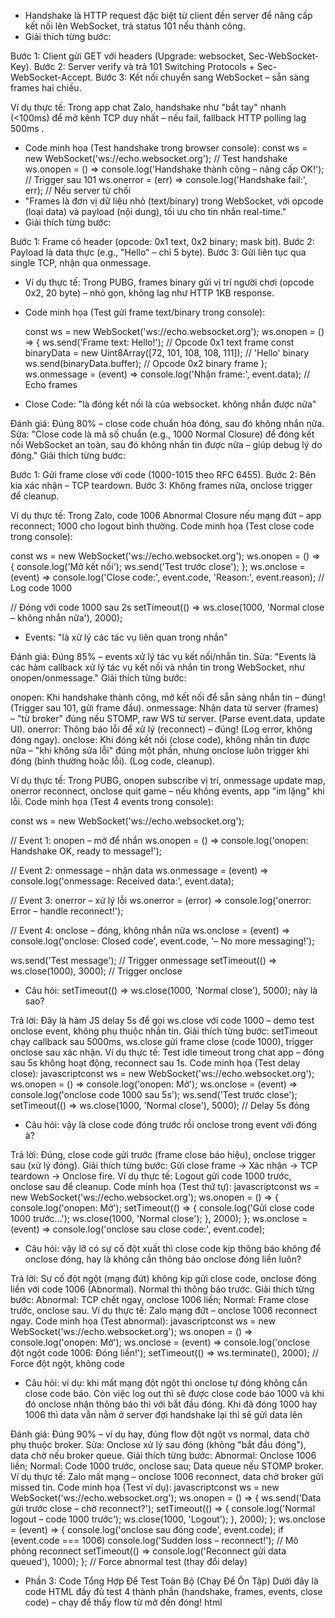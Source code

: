 - Handshake là HTTP request đặc biệt từ client đến server để nâng cấp kết nối lên WebSocket, trả status 101 nếu thành
  công.
- Giải thích từng bước:

Bước 1: Client gửi GET với headers (Upgrade: websocket, Sec-WebSocket-Key).
Bước 2: Server verify và trả 101 Switching Protocols + Sec-WebSocket-Accept.
Bước 3: Kết nối chuyển sang WebSocket – sẵn sàng frames hai chiều.

Ví dụ thực tế: Trong app chat Zalo, handshake như "bắt tay" nhanh (<100ms) để mở kênh TCP duy nhất – nếu fail, fallback
HTTP polling lag 500ms .

- Code minh họa (Test handshake trong browser console):
  const ws = new WebSocket('ws://echo.websocket.org'); // Test handshake
  ws.onopen = () => console.log('Handshake thành công – nâng cấp OK!'); // Trigger sau 101
  ws.onerror = (err) => console.log('Handshake fail:', err); // Nếu server từ chối
- "Frames là đơn vị dữ liệu nhỏ (text/binary) trong WebSocket, với opcode (loại data) và payload (nội dung), tối ưu cho
  tin nhắn real-time."
- Giải thích từng bước:

Bước 1: Frame có header (opcode: 0x1 text, 0x2 binary; mask bit).
Bước 2: Payload là data thực (e.g., "Hello" – chỉ 5 byte).
Bước 3: Gửi liên tục qua single TCP, nhận qua onmessage.

- Ví dụ thực tế: Trong PUBG, frames binary gửi vị trí người chơi (opcode 0x2, 20 byte) – nhỏ gọn, không lag như HTTP 1KB
  response.
- Code minh họa (Test gửi frame text/binary trong console):

  const ws = new WebSocket('ws://echo.websocket.org');
  ws.onopen = () => {
  ws.send('Frame text: Hello!'); // Opcode 0x1 text frame
  const binaryData = new Uint8Array([72, 101, 108, 108, 111]); // 'Hello' binary
  ws.send(binaryData.buffer); // Opcode 0x2 binary frame
  };
  ws.onmessage = (event) => console.log('Nhận frame:', event.data); // Echo frames

- Close Code: "là đóng kết nối là của websocket. không nhắn được nữa"

Đánh giá: Đúng 80% – close code chuẩn hóa đóng, sau đó không nhắn nữa.
Sửa: "Close code là mã số chuẩn (e.g., 1000 Normal Closure) để đóng kết nối WebSocket an toàn, sau đó không nhắn tin
được nữa – giúp debug lý do đóng."
Giải thích từng bước:

Bước 1: Gửi frame close với code (1000-1015 theo RFC 6455).
Bước 2: Bên kia xác nhận – TCP teardown.
Bước 3: Không frames nữa, onclose trigger để cleanup.

Ví dụ thực tế: Trong Zalo, code 1006 Abnormal Closure nếu mạng đứt – app reconnect; 1000 cho logout bình thường.
Code minh họa (Test close code trong console):

const ws = new WebSocket('ws://echo.websocket.org');
ws.onopen = () => {
console.log('Mở kết nối');
ws.send('Test trước close');
};
ws.onclose = (event) => console.log('Close code:', event.code, 'Reason:', event.reason); // Log code 1000

// Đóng với code 1000 sau 2s
setTimeout(() => ws.close(1000, 'Normal close – không nhắn nữa'), 2000);

- Events: "là xử lý các tác vụ liên quan trong nhắn"

Đánh giá: Đúng 85% – events xử lý tác vụ kết nối/nhắn tin.
Sửa: "Events là các hàm callback xử lý tác vụ kết nối và nhắn tin trong WebSocket, như onopen/onmessage."
Giải thích từng bước:

onopen: Khi handshake thành công, mở kết nối để sẵn sàng nhắn tin – đúng! (Trigger sau 101, gửi frame đầu).
onmessage: Nhận data từ server (frames) – "từ broker" đúng nếu STOMP, raw WS từ server. (Parse event.data, update UI).
onerror: Thông báo lỗi để xử lý (reconnect) – đúng! (Log error, không đóng ngay).
onclose: Khi đóng kết nối (close code), không nhắn tin được nữa – "khi không sửa lỗi" đúng một phần, nhưng onclose luôn
trigger khi đóng (bình thường hoặc lỗi). (Log code, cleanup).

Ví dụ thực tế: Trong PUBG, onopen subscribe vị trí, onmessage update map, onerror reconnect, onclose quit game – nếu
không events, app "im lặng" khi lỗi.
Code minh họa (Test 4 events trong console):

const ws = new WebSocket('ws://echo.websocket.org');

// Event 1: onopen – mở để nhắn
ws.onopen = () => console.log('onopen: Handshake OK, ready to message!');

// Event 2: onmessage – nhận data
ws.onmessage = (event) => console.log('onmessage: Received data:', event.data);

// Event 3: onerror – xử lý lỗi
ws.onerror = (error) => console.log('onerror: Error – handle reconnect!');

// Event 4: onclose – đóng, không nhắn nữa
ws.onclose = (event) => console.log('onclose: Closed code', event.code, '– No more messaging!');

ws.send('Test message');  // Trigger onmessage
setTimeout(() => ws.close(1000), 3000);  // Trigger onclose

- Câu hỏi: setTimeout(() => ws.close(1000, 'Normal close'), 5000); này là sao?

Trả lời: Đây là hàm JS delay 5s để gọi ws.close với code 1000 – demo test onclose event, không phụ thuộc nhắn tin.
Giải thích từng bước: setTimeout chạy callback sau 5000ms, ws.close gửi frame close (code 1000), trigger onclose sau xác nhận.
Ví dụ thực tế: Test idle timeout trong chat app – đóng sau 5s không hoạt động, reconnect sau 1s.
Code minh họa (Test delay close):
javascriptconst ws = new WebSocket('ws://echo.websocket.org');
ws.onopen = () => console.log('onopen: Mở');
ws.onclose = (event) => console.log('onclose code 1000 sau 5s');
ws.send('Test trước close');
setTimeout(() => ws.close(1000, 'Normal close'), 5000);  // Delay 5s đóng

- Câu hỏi: vậy là close code đóng trước rồi onclose trong event với đóng à?

Trả lời: Đúng, close code gửi trước (frame close báo hiệu), onclose trigger sau (xử lý đóng).
Giải thích từng bước: Gửi close frame → Xác nhận → TCP teardown → Onclose fire.
Ví dụ thực tế: Logout gửi code 1000 trước, onclose sau để cleanup.
Code minh họa (Test thứ tự):
javascriptconst ws = new WebSocket('ws://echo.websocket.org');
ws.onopen = () => {
console.log('onopen: Mở');
setTimeout(() => {
console.log('Gửi close code 1000 trước...');
ws.close(1000, 'Normal close');
}, 2000); };
ws.onclose = (event) => console.log('onclose sau close code:', event.code);

- Câu hỏi: vậy lỡ có sự cố đột xuất thì close code kịp thông báo không để onclose đóng, hay là không cần thông báo onclose đóng liền luôn?

Trả lời: Sự cố đột ngột (mạng đứt) không kịp gửi close code, onclose đóng liền với code 1006 (Abnormal). Normal thì thông báo trước.
Giải thích từng bước: Abnormal: TCP chết ngay, onclose 1006 liền; Normal: Frame close trước, onclose sau.
Ví dụ thực tế: Zalo mạng đứt – onclose 1006 reconnect ngay.
Code minh họa (Test abnormal):
javascriptconst ws = new WebSocket('ws://echo.websocket.org');
ws.onopen = () => console.log('onopen: Mở');
ws.onclose = (event) => console.log('onclose đột ngột code 1006: Đóng liền!');
setTimeout(() => ws.terminate(), 2000);  // Force đột ngột, không code

- Câu hỏi: ví dụ: khi mất mạng đột ngột thì onclose tự đóng không cần close code báo. Còn việc log out thì sẽ được close code báo 1000 và khi đó onclose nhận thông báo thì với bắt đầu đóng. Khi đã đóng 1000 hay 1006 thì data vẫn nằm ở server đợi handshake lại thì sẽ gửi data lên

Đánh giá: Đúng 90% – ví dụ hay, đúng flow đột ngột vs normal, data chờ phụ thuộc broker.
Sửa: Onclose xử lý sau đóng (không "bắt đầu đóng"), data chờ nếu broker queue.
Giải thích từng bước: Abnormal: Onclose 1006 liền; Normal: Code 1000 trước, onclose sau; Data queue nếu STOMP broker.
Ví dụ thực tế: Zalo mất mạng – onclose 1006 reconnect, data chờ broker gửi missed tin.
Code minh họa (Test ví dụ):
javascriptconst ws = new WebSocket('ws://echo.websocket.org');
ws.onopen = () => {
ws.send('Data gửi trước close – chờ reconnect?');
setTimeout(() => {
console.log('Normal logout – code 1000 trước');
ws.close(1000, 'Logout');
}, 2000);
};
ws.onclose = (event) => {
console.log('onclose sau đóng code', event.code);
if (event.code === 1006) console.log('Sudden loss – reconnect!');
// Mô phỏng reconnect
setTimeout(() => console.log('Reconnect gửi data queued'), 1000);
};
// Force abnormal test (thay đổi delay)

- Phần 3: Code Tổng Hợp Để Test Toàn Bộ (Chạy Để Ôn Tập)
  Dưới đây là code HTML đầy đủ test 4 thành phần (handshake, frames, events, close code) – chạy để thấy flow từ mở đến đóng!
  html<!DOCTYPE html>
<html>
<body>
    <p id="log"></p>
    <script>
        const ws = new WebSocket('ws://echo.websocket.org');  // Thành phần 1: Handshake

        // Thành phần 4: Events
        ws.onopen = (event) => {  // Event 1: Sau handshake thành công
            document.getElementById('log').innerText += 'onopen: Handshake OK, mở kết nối!\n';
            ws.send('Frame text: Hello!');  // Thành phần 2: Gửi frame
        };

        ws.onmessage = (event) => {  // Event 2: Nhận frame
            document.getElementById('log').innerText += 'onmessage: Nhận frame: ' + event.data + '\n';
        };

        ws.onerror = (error) => {  // Event 3: Xử lý lỗi
            document.getElementById('log').innerText += 'onerror: Lỗi – xử lý reconnect!\n';
        };

        ws.onclose = (event) => {  // Event 4: Đóng (sau close code)
            document.getElementById('log').innerText += 'onclose: Code ' + event.code + ' – Đóng kết nối!\n';
        };

        // Thành phần 3: Test close code sau 5s
        setTimeout(() => ws.close(1000, 'Normal close'), 5000);
    </script>
</body>
</html>

![Sơ đồ hoạt động của events](images/mermaid-diagram.svg)
